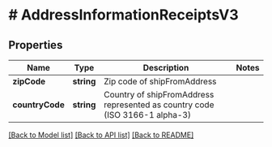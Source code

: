 # # AddressInformationReceiptsV3

## Properties

Name | Type | Description | Notes
------------ | ------------- | ------------- | -------------
**zipCode** | **string** | Zip code of shipFromAddress |
**countryCode** | **string** | Country of shipFromAddress represented as country code (ISO 3166-1 alpha-3) |

[[Back to Model list]](../../README.md#models) [[Back to API list]](../../README.md#endpoints) [[Back to README]](../../README.md)
